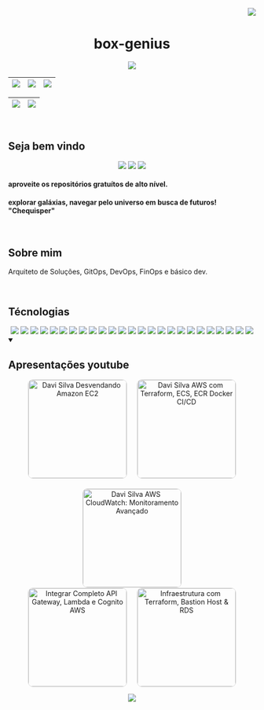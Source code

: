 <!-- <div align="center"> -->
<img align="right" src="https://komarev.com/ghpvc/?username=box-genius&color=ff69b4"><br>

<div align="center">

# box-genius
<p align="center">
    <img src="https://capsule-render.vercel.app/api?type=waving&height=370&color=000000&fontColor=FF0000&text=Welcome!&fontSize=90&animation=twinkling&fontAlignY=30&desc=I%20am%20box-genius%20&descSize=30" />
</p>



| ![](http://github-profile-summary-cards.vercel.app/api/cards/stats?username=box-genius&theme=tokyonight) | ![](http://github-profile-summary-cards.vercel.app/api/cards/repos-per-language?username=box-genius&hide=Html&theme=tokyonight) | ![](http://github-profile-summary-cards.vercel.app/api/cards/most-commit-language?username=box-genius&theme=tokyonight) |
| :------------------------------------------------------------------------------------------------------: | :-----------------------------------------------------------------------------------------------------------------------------: | :---------------------------------------------------------------------------------------------------------------------: |

| ![](http://github-profile-summary-cards.vercel.app/api/cards/profile-details?username=box-genius&theme=tokyonight) | ![](https://github-readme-streak-stats.herokuapp.com/?user=box-genius&theme=tokyonight&hide_border=true&date_format=M%20j%5B%2C%20Y%5D&background=1A1B27&stroke=35AFA3&ring=BF91F3&fire=BF91F3&currStreakNum=BF91F3&sideNums=BF91F3&currStreakLabel=BF91F3&sideLabels=BF91F3&dates=35AFA3) |
| :----------------------------------------------------------------------------------------------------------------: | :----------------------------------------------------------------------------------------------------------------------------------------------------------------------------------------------------------------------------------------------------------------------------------------: |

</div>

<br>

## Seja bem vindo

<p align="center">
    <a href="https://github.com/box-genius" target="_blank"><img src="https://img.shields.io/badge/GitHub-100000?style=for-the-badge&logo=github&logoColor=white"></a>
    <a href="https://www.linkedin.com/in/davi-santos-cardoso-da-silva-b4678524a/" target="_blank"><img src="https://img.shields.io/badge/-LinkedIn-%230077B5?style=for-the-badge&logo=linkedin&logoColor=white"></a>
    <a href = "mailto:devops.davi@gmail.com"><img src="https://img.shields.io/badge/Gmail-D14836?style=for-the-badge&logo=gmail&logoColor=white"></a>
</p>

#### aproveite os repositórios gratuítos de alto nível.

#### explorar galáxias, navegar pelo universo em busca de futuros! "Chequisper"

<br>

## Sobre mim

Arquiteto de Soluções, GitOps, DevOps, FinOps e básico dev.

<br>

## Técnologias

<!--  <img height="160em" src="https://github-readme-stats.vercel.app/api?username=andreinaoliveira&show_icons=true&theme=synthwave&include_all_commits=true&count_private=true%22/"> -->
<div align="center">
<img src="https://img.shields.io/badge/AWS-232F3E?style=for-the-badge&logo=amazon-aws&logoColor=white">
<img src="https://img.shields.io/badge/GitBucket-0052CC?style=for-the-badge&logo=git&logoColor=white">
  <img src="https://img.shields.io/badge/CI%2FCD-GitLab-FCA121?style=for-the-badge&logo=gitlab">
  <img src="https://img.shields.io/badge/GitHub-181717?style=for-the-badge&logo=github&logoColor=white">
   <img src="https://img.shields.io/badge/Jenkins-D24939?style=for-the-badge&logo=jenkins&logoColor=white">
    <img src="https://img.shields.io/badge/Terraform-623CE4?style=for-the-badge&logo=terraform&logoColor=white">
   <img src="https://img.shields.io/badge/Kubernetes-326CE5?style=for-the-badge&logo=kubernetes&logoColor=white">
   <img src="https://img.shields.io/badge/Docker-2496ED?style=for-the-badge&logo=docker&logoColor=white">
   <img src="https://img.shields.io/badge/Vagrant-1563FF?style=for-the-badge&logo=vagrant&logoColor=white">
  <!-- Python --> <img src="https://img.shields.io/badge/Python-FFD43B?style=for-the-badge&logo=python&logoColor=blue">
  <img src="https://img.shields.io/badge/Java-007396?style=for-the-badge&logo=java&logoColor=white">
  <!-- JavaScript --> <img src="https://img.shields.io/badge/JavaScript-323330?style=for-the-badge&logo=javascript&logoColor=F7DF1E">
    <img src="https://img.shields.io/badge/Ansible-EE0000?style=for-the-badge&logo=ansible&logoColor=white">
  <img src="https://img.shields.io/badge/Bash-4EAA25?style=for-the-badge&logo=gnu-bash&logoColor=white">
  <!-- Json --> <img src="https://img.shields.io/badge/json-5E5C5C?style=for-the-badge&logo=json&logoColor=white">
  <!-- Selenium --> <img src="https://img.shields.io/badge/Selenium-008000?style=for-the-badge&logo=Selenium&logoColor=white">
  <!-- Postman --> <img src="https://img.shields.io/badge/Postman-EF5B25?style=for-the-badge&logo=Postman&logoColor=white">
  <img src="https://img.shields.io/badge/VirtualBox-183A61?style=for-the-badge&logo=virtualbox&logoColor=white">
  <img src="https://img.shields.io/badge/PostgreSQL-336791?style=for-the-badge&logo=postgresql&logoColor=white">
  <!-- SQL --> <img src="https://img.shields.io/badge/Microsoft%20SQL%20Server-CC2927?style=for-the-badge&logo=microsoft%20sql%20server&logoColor=white">
  <img src="https://img.shields.io/badge/MySQL-4479A1?style=for-the-badge&logo=mysql&logoColor=white">
  <img src="https://img.shields.io/badge/Windows-0078D6?style=for-the-badge&logo=windows&logoColor=white">
  <img src="https://img.shields.io/badge/Linux-FCC624?style=for-the-badge&logo=linux&logoColor=black">
  <img src="https://img.shields.io/badge/VPN-FF4500?style=for-the-badge&logo=vpn&logoColor=white">
<img src="https://img.shields.io/badge/Photoshop-31A8FF?style=for-the-badge&logo=adobe-photoshop&logoColor=white">
  <br>
</div>

<details open> 
  <summary><h2>Apresentações youtube</h2></summary>
   <p align="center">
       
<!-- BEGIN YOUTUBE-CARDS -->
<div align="center">
  <div style="display: flex; flex-wrap: wrap; justify-content: center; gap: 20px;">
    <a href="https://www.youtube.com/watch?v=Wudty2ufZ3U">
      <img src="https://ytcards.demolab.com/?id=Wudty2ufZ3U&tg&title=Davi+Silva+Desvendando+Amazon+EC2&lang=en&timestamp=1636628400&background_color=%230d1117&title_color=%23ffffff&stats_color=%23dedede&max_title_lines=1&width=200&border_radius=5&duration=436" alt="Davi Silva Desvendando Amazon EC2" width="200" style="border: 1px solid #ddd; border-radius: 10px;">
    </a>
    <a href="https://www.youtube.com/watch?v=9xcj7iifuRc">
      <img src="https://ytcards.demolab.com/?id=9xcj7iifuRc&title=Davi+Silva+AWS+com+Terraform%2C+ECS%2C+ECR+Docker+CI%2FCD&lang=en&timestamp=1636628400&background_color=%230d1117&title_color=%23ffffff&stats_color=%23dedede&max_title_lines=1&width=200&border_radius=5&duration=436" alt="Davi Silva AWS com Terraform, ECS, ECR Docker CI/CD" width="200" style="border: 1px solid #ddd; border-radius: 10px;">
    </a>
    <a href="https://www.youtube.com/watch?v=MNlxRq-bCSk">
      <img src="https://ytcards.demolab.com/?id=MNlxRq-bCSk&title=Davi+Silva+AWS+CloudWatch%3A+Monitoramento+Avan%C3%A7ado&lang=en&timestamp=1636628400&background_color=%230d1117&title_color=%23ffffff&stats_color=%23dedede&max_title_lines=1&width=200&border_radius=5&duration=436" alt="Davi Silva AWS CloudWatch: Monitoramento Avançado" width="200" style="border: 1px solid #ddd; border-radius: 10px;">
    </a>
  </div>
  <div style="display: flex; justify-content: center; gap: 20px;">
    <a href="https://www.youtube.com/watch?v=-8ssXnjnws8">
      <img src="https://ytcards.demolab.com/?id=-8ssXnjnws8&tg&title=Integrar+Completo+API+Gateway%2C+Lambda+e+Cognito+AWS&lang=en&timestamp=1636628400&background_color=%230d1117&title_color=%23ffffff&stats_color=%23dedede&max_title_lines=1&width=200&border_radius=5&duration=436" alt="Integrar Completo API Gateway, Lambda e Cognito AWS" width="200" style="border: 1px solid #ddd; border-radius: 10px;">
    </a>
    <a href="https://www.youtube.com/watch?v=RAFW7plRaUY">
      <img src="https://ytcards.demolab.com/?id=RAFW7plRaUY&tg&title=Infraestrutura+com+Terraform%2C+Bastion+Host+%26+RDS&lang=en&timestamp=1636628400&background_color=%230d1117&title_color=%23ffffff&stats_color=%23dedede&max_title_lines=1&width=200&border_radius=5&duration=436" alt="Infraestrutura com Terraform, Bastion Host & RDS" width="200" style="border: 1px solid #ddd; border-radius: 10px;">
    </a>
  </div>
</div>


<!-- END YOUTUBE-CARDS -->
</p>
</details>



<!-- Footer Animated Image -->
<p align="center">
    <img src="https://capsule-render.vercel.app/api?type=waving&height=370&color=000000&fontColor=FF0000&text=Obrigado%20pela%20visita%20&fontSize=90&animation=twinkling&fontAlignY=30&desc=%20Volte%20sempre%20&descSize=30&section=footer" />
</p>
